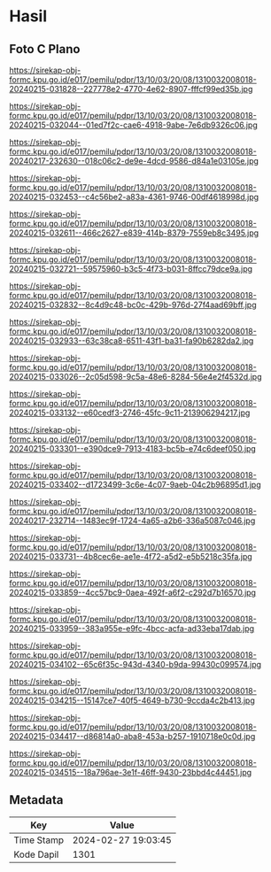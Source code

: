 # Hasil

## Foto C Plano

https://sirekap-obj-formc.kpu.go.id/e017/pemilu/pdpr/13/10/03/20/08/1310032008018-20240215-031828--227778e2-4770-4e62-8907-fffcf99ed35b.jpg

https://sirekap-obj-formc.kpu.go.id/e017/pemilu/pdpr/13/10/03/20/08/1310032008018-20240215-032044--01ed7f2c-cae6-4918-9abe-7e6db9326c06.jpg

https://sirekap-obj-formc.kpu.go.id/e017/pemilu/pdpr/13/10/03/20/08/1310032008018-20240217-232630--018c06c2-de9e-4dcd-9586-d84a1e03105e.jpg

https://sirekap-obj-formc.kpu.go.id/e017/pemilu/pdpr/13/10/03/20/08/1310032008018-20240215-032453--c4c56be2-a83a-4361-9746-00df4618998d.jpg

https://sirekap-obj-formc.kpu.go.id/e017/pemilu/pdpr/13/10/03/20/08/1310032008018-20240215-032611--466c2627-e839-414b-8379-7559eb8c3495.jpg

https://sirekap-obj-formc.kpu.go.id/e017/pemilu/pdpr/13/10/03/20/08/1310032008018-20240215-032721--59575960-b3c5-4f73-b031-8ffcc79dce9a.jpg

https://sirekap-obj-formc.kpu.go.id/e017/pemilu/pdpr/13/10/03/20/08/1310032008018-20240215-032832--8c4d9c48-bc0c-429b-976d-27f4aad69bff.jpg

https://sirekap-obj-formc.kpu.go.id/e017/pemilu/pdpr/13/10/03/20/08/1310032008018-20240215-032933--63c38ca8-6511-43f1-ba31-fa90b6282da2.jpg

https://sirekap-obj-formc.kpu.go.id/e017/pemilu/pdpr/13/10/03/20/08/1310032008018-20240215-033026--2c05d598-9c5a-48e6-8284-56e4e2f4532d.jpg

https://sirekap-obj-formc.kpu.go.id/e017/pemilu/pdpr/13/10/03/20/08/1310032008018-20240215-033132--e60cedf3-2746-45fc-9c11-213906294217.jpg

https://sirekap-obj-formc.kpu.go.id/e017/pemilu/pdpr/13/10/03/20/08/1310032008018-20240215-033301--e390dce9-7913-4183-bc5b-e74c6deef050.jpg

https://sirekap-obj-formc.kpu.go.id/e017/pemilu/pdpr/13/10/03/20/08/1310032008018-20240215-033402--d1723499-3c6e-4c07-9aeb-04c2b96895d1.jpg

https://sirekap-obj-formc.kpu.go.id/e017/pemilu/pdpr/13/10/03/20/08/1310032008018-20240217-232714--1483ec9f-1724-4a65-a2b6-336a5087c046.jpg

https://sirekap-obj-formc.kpu.go.id/e017/pemilu/pdpr/13/10/03/20/08/1310032008018-20240215-033731--4b8cec6e-ae1e-4f72-a5d2-e5b5218c35fa.jpg

https://sirekap-obj-formc.kpu.go.id/e017/pemilu/pdpr/13/10/03/20/08/1310032008018-20240215-033859--4cc57bc9-0aea-492f-a6f2-c292d7b16570.jpg

https://sirekap-obj-formc.kpu.go.id/e017/pemilu/pdpr/13/10/03/20/08/1310032008018-20240215-033959--383a955e-e9fc-4bcc-acfa-ad33eba17dab.jpg

https://sirekap-obj-formc.kpu.go.id/e017/pemilu/pdpr/13/10/03/20/08/1310032008018-20240215-034102--65c6f35c-943d-4340-b9da-99430c099574.jpg

https://sirekap-obj-formc.kpu.go.id/e017/pemilu/pdpr/13/10/03/20/08/1310032008018-20240215-034215--15147ce7-40f5-4649-b730-9ccda4c2b413.jpg

https://sirekap-obj-formc.kpu.go.id/e017/pemilu/pdpr/13/10/03/20/08/1310032008018-20240215-034417--d86814a0-aba8-453a-b257-1910718e0c0d.jpg

https://sirekap-obj-formc.kpu.go.id/e017/pemilu/pdpr/13/10/03/20/08/1310032008018-20240215-034515--18a796ae-3e1f-46ff-9430-23bbd4c44451.jpg


## Metadata

| Key        | Value               |
| ---------- | ------------------- |
| Time Stamp | 2024-02-27 19:03:45 |
| Kode Dapil | 1301                |



